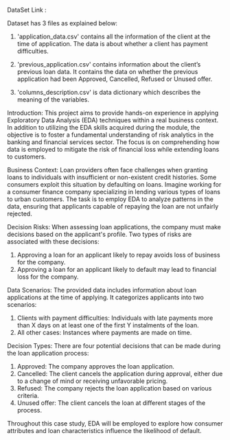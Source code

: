 DataSet Link : [
](https://drive.google.com/drive/folders/14EspBRIDwx1naCabw9h9X9tlSm2wXdk5?usp=share_link) 

Dataset has 3 files as explained below: 
1. 'application_data.csv'  contains all the information of the client at the time of application.
The data is about whether a client has payment difficulties.
 
2. 'previous_application.csv' contains information about the client’s previous loan data. It contains the data on whether the previous application had been Approved, Cancelled, Refused or Unused offer.
 
3. 'columns_description.csv' is data dictionary which describes the meaning of the variables.



Introduction:
This project aims to provide hands-on experience in applying Exploratory Data Analysis (EDA) techniques within a real business context. In addition to utilizing the EDA skills acquired during the module, the objective is to foster a fundamental understanding of risk analytics in the banking and financial services sector. The focus is on comprehending how data is employed to mitigate the risk of financial loss while extending loans to customers.

Business Context:
Loan providers often face challenges when granting loans to individuals with insufficient or non-existent credit histories. Some consumers exploit this situation by defaulting on loans. Imagine working for a consumer finance company specializing in lending various types of loans to urban customers. The task is to employ EDA to analyze patterns in the data, ensuring that applicants capable of repaying the loan are not unfairly rejected.

Decision Risks:
When assessing loan applications, the company must make decisions based on the applicant's profile. Two types of risks are associated with these decisions:
1. Approving a loan for an applicant likely to repay avoids loss of business for the company.
2. Approving a loan for an applicant likely to default may lead to financial loss for the company.

Data Scenarios:
The provided data includes information about loan applications at the time of applying. It categorizes applicants into two scenarios:
1. Clients with payment difficulties: Individuals with late payments more than X days on at least one of the first Y instalments of the loan.
2. All other cases: Instances where payments are made on time.

Decision Types:
There are four potential decisions that can be made during the loan application process:
1. Approved: The company approves the loan application.
2. Cancelled: The client cancels the application during approval, either due to a change of mind or receiving unfavorable pricing.
3. Refused: The company rejects the loan application based on various criteria.
4. Unused offer: The client cancels the loan at different stages of the process.

Throughout this case study, EDA will be employed to explore how consumer attributes and loan characteristics influence the likelihood of default.

